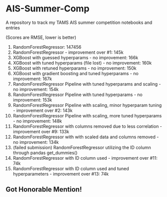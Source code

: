 # AIS-Summer-Comp
A repository to track my TAMS AIS summer competition notebooks and entries

(Scores are RMSE, lower is better)

1. RandomForestRegressor: 147456
2. RandomForestRegressor - improvement over #1: 145k
3. XGBoost with guessed hyperparams - no improvement: 166k
4. XGBoost with tuned hyperparams (file lost) - no improvement: 160k
5. XGBoost with retuned hyperparams - no improvement: 150k
6. XGBoost with gradient boosting and tuned hyperparams - no improvement: 167k
7. RandomForestRegressor Pipeline with tuned hyperparams and scaling - no improvement: 154k
8. RandomForestRegressor Pipeline with tuned hyperparams - no improvement: 153k
9. RandomForestRegressor Pipeline with scaling, minor hyperparam tuning - improvement over #2: 143k
10. RandomForestRegressor Pipeline with scaling, more tuned hyperparams - no improvement: 148k
11. RandomForestRegressor with columns removed due to less correlation - improvement over #9: 133k
12. RandomForestRegressor with with scaled data and columns removed - no improvement: 134k
13. (failed submission) RandomForestRegressor utilizing the ID column through pandas get_dummies()
14. RandomForestRegressor with ID column used - improvement over #11: 74k
15. RandomForestRegressor with ID column used and tuned hyperparameters - improvement over #13: 74k

## Got Honorable Mention!
